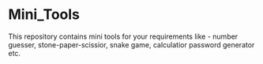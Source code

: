 # Mini_Tools
This repository contains mini tools for your requirements like - number guesser, stone-paper-scissior, snake game, calculatior password generator etc.
